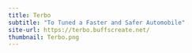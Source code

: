 ```yaml
---
title: Terbo
subtitle: "To Tuned a Faster and Safer Automobile"
site-url: https://terbo.buffscreate.net/
thumbnail: Terbo.png
---
```

